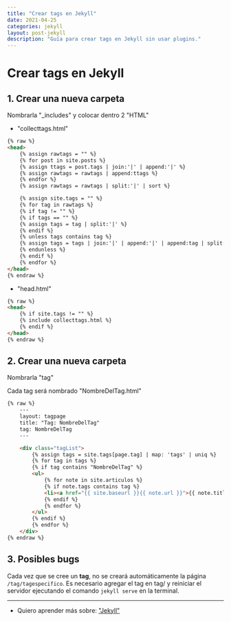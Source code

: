 ```yaml
---
title: "Crear tags en Jekyll"
date: 2021-04-25
categories: jekyll
layout: post-jekyll
description: "Guía para crear tags en Jekyll sin usar plugins."
---
```


# Crear tags en Jekyll

## 1. Crear una nueva carpeta

Nombrarla "_includes" y colocar dentro 2 "HTML"

- "collecttags.html"

````html
{% raw %}
<head>
    {% assign rawtags = "" %}
    {% for post in site.posts %}
    {% assign ttags = post.tags | join:'|' | append:'|' %}
    {% assign rawtags = rawtags | append:ttags %}
    {% endfor %}
    {% assign rawtags = rawtags | split:'|' | sort %}

    {% assign site.tags = "" %}
    {% for tag in rawtags %}
    {% if tag != "" %}
    {% if tags == "" %}
    {% assign tags = tag | split:'|' %}
    {% endif %}
    {% unless tags contains tag %}
    {% assign tags = tags | join:'|' | append:'|' | append:tag | split:'|' %}
    {% endunless %}
    {% endif %}
    {% endfor %}
</head>
{% endraw %}
````

- "head.html"

````html
{% raw %}
<head>
    {% if site.tags != "" %}
    {% include collecttags.html %}
    {% endif %}
</head>
{% endraw %}
````

## 2. Crear una nueva carpeta

Nombrarla "tag"

Cada tag será nombrado "NombreDelTag.html"

````html
{% raw %}
    ---
    layout: tagpage
    title: "Tag: NombreDelTag"
    tag: NombreDelTag
    ---

    <div class="tagList">
        {% assign tags = site.tags[page.tag] | map: 'tags' | uniq %}
        {% for tag in tags %}
        {% if tag contains "NombreDelTag" %}
        <ul>
            {% for note in site.articulos %}
            {% if note.tags contains tag %}
            <li><a href="{{ site.baseurl }}{{ note.url }}">{{ note.title }}</a></li>
            {% endif %}
            {% endfor %}
        </ul>
        {% endif %}
        {% endfor %}
    </div>
{% endraw %}
````

## 3. Posibles bugs

Cada vez que se cree un **tag**, no se creará automáticamente la página `/tag/tagespecifico`. Es necesario agregar el tag en tag/ y reiniciar el servidor ejecutando el comando `jekyll serve` en la terminal.

***

- Quiero aprender más sobre: ["Jekyll"](../00/jekyll)
